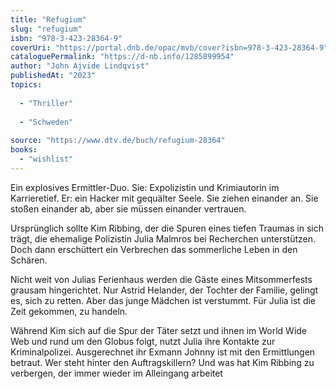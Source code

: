 ```yaml
---
title: "Refugium"
slug: "refugium"
isbn: "978-3-423-28364-9"
coverUri: "https://portal.dnb.de/opac/mvb/cover?isbn=978-3-423-28364-9"
cataloguePermalink: "https://d-nb.info/1285899954"
author: "John Ajvide Lindqvist"
publishedAt: "2023"
topics:
  
  - "Thriller"
    
  - "Schweden"
    
source: "https://www.dtv.de/buch/refugium-28364"
books: 
  - "wishlist"
---
```

Ein explosives Ermittler-Duo. Sie: Expolizistin und Krimiautorin im 
Karrieretief. Er: ein Hacker mit gequälter Seele. Sie ziehen einander an. Sie 
stoßen einander ab, aber sie müssen einander vertrauen.

Ursprünglich sollte Kim Ribbing, der die Spuren eines tiefen Traumas in sich 
trägt, die ehemalige Polizistin Julia Malmros bei Recherchen unterstützen. Doch 
dann erschüttert ein Verbrechen das sommerliche Leben in den Schären.

Nicht weit von Julias Ferienhaus werden die Gäste eines Mitsommerfests grausam 
hingerichtet. Nur Astrid Helander, der Tochter der Familie, gelingt es, sich 
zu retten. Aber das junge Mädchen ist verstummt. Für Julia ist die Zeit 
gekommen, zu handeln.

Während Kim sich auf die Spur der Täter setzt und ihnen im World Wide Web und 
rund um den Globus folgt, nutzt Julia ihre Kontakte zur Kriminalpolizei. 
Ausgerechnet ihr Exmann Johnny ist mit den Ermittlungen betraut. Wer steht 
hinter den Auftragskillern? Und was hat Kim Ribbing zu verbergen, der immer 
wieder im Alleingang arbeitet